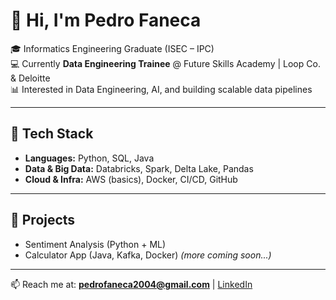
# 👋 Hi, I'm Pedro Faneca  

🎓 Informatics Engineering Graduate (ISEC – IPC)  
💻 Currently **Data Engineering Trainee** @ Future Skills Academy | Loop Co. & Deloitte  
📊 Interested in Data Engineering, AI, and building scalable data pipelines  

---

## 🔧 Tech Stack
- **Languages:** Python, SQL, Java  
- **Data & Big Data:** Databricks, Spark, Delta Lake, Pandas  
- **Cloud & Infra:** AWS (basics), Docker, CI/CD, GitHub  

---

## 🚀 Projects
- Sentiment Analysis (Python + ML)  
- Calculator App (Java, Kafka, Docker)
*(more coming soon...)*

---

📫 Reach me at: **pedrofaneca2004@gmail.com** | [LinkedIn](https://www.linkedin.com/in/pedro-faneca-b197b312b/)  

<!--
**PFaneca/PFaneca** is a ✨ _special_ ✨ repository because its `README.md` (this file) appears on your GitHub profile.

Here are some ideas to get you started:

- 🔭 I’m currently working on ...
- 🌱 I’m currently learning ...
- 👯 I’m looking to collaborate on ...
- 🤔 I’m looking for help with ...
- 💬 Ask me about ...
- 📫 How to reach me: ...
- 😄 Pronouns: ...
- ⚡ Fun fact: ...
-->
